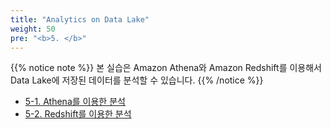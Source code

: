 ```yaml
---
title: "Analytics on Data Lake"
weight: 50
pre: "<b>5. </b>"
---
```


{{% notice note %}}
본 실습은 Amazon Athena와 Amazon Redshift를 이용해서 Data Lake에 저장된 데이터를 분석할 수 있습니다.
{{% /notice %}}

- [5-1. Athena를 이용한 분석](/analytic/athena/)
- [5-2. Redshift를 이용한 분석](/analytic/redshift/)
